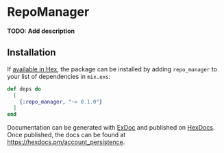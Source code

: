# RepoManager 

**TODO: Add description**

## Installation

If [available in Hex](https://hex.pm/docs/publish), the package can be installed
by adding `repo_manager` to your list of dependencies in `mix.exs`:

```elixir
def deps do
  [
    {:repo_manager, "~> 0.1.0"}
  ]
end
```

Documentation can be generated with [ExDoc](https://github.com/elixir-lang/ex_doc)
and published on [HexDocs](https://hexdocs.pm). Once published, the docs can
be found at <https://hexdocs.pm/account_persistence>.

